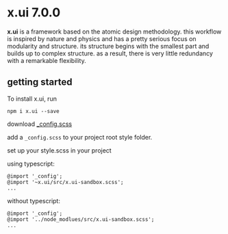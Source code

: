 # x.ui 7.0.0
**x.ui** is a framework based on the atomic design methodology. this workflow is inspired by nature and physics and has a pretty serious focus on modularity and structure. its structure begins with the smallest part and builds up to complex structure. as a result, there is very little redundancy with a remarkable flexibility.

## getting started
To install x.ui, run
```
npm i x.ui --save
```
download [_config.scss](https://github.com/entrecode/x.ui/blob/master/src/_config.scss) 

add a `_config.scss` to your project root style folder.

set up your style.scss in your project

using typescript:
```
@import '_config';
@import '~x.ui/src/x.ui-sandbox.scss';
...
```  
without typescript:
```
@import '_config';
@import '../node_modlues/src/x.ui-sandbox.scss';
...
```
